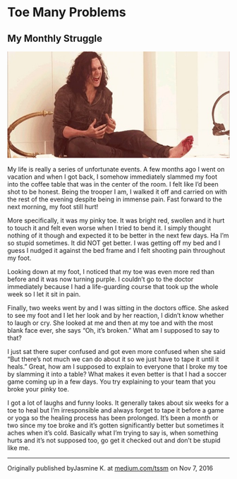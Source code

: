 # Toe Many Problems
## My Monthly Struggle

![](assets/thor-stubbed-toe.jpg)

<div class="col2">
<p class="firstBold"><span id="firstBold">My life is really a series of unfortunate events.</span> A few months ago I went on vacation and when I got back, I somehow immediately slammed my foot into the coffee table that was in the center of the room. I felt like I’d been shot to be honest. Being the trooper I am, I walked it off and carried on with the rest of the evening despite being in immense pain. Fast forward to the next morning, my foot still hurt! 
</p>
<p>
More specifically, it was my pinky toe. It was bright red, swollen and it hurt to touch it and felt even worse when I tried to bend it. I simply thought nothing of it though and expected it to be better in the next few days. Ha I’m so stupid sometimes. It did NOT get better. I was getting off my bed and I guess I nudged it against the bed frame and I felt shooting pain throughout my foot. 
</p>
<p>
Looking down at my foot, I noticed that my toe was even more red than before and it was now turning purple. I couldn’t go to the doctor immediately because I had a life-guarding course that took up the whole week so I let it sit in pain.
</p>
<p>
Finally, two weeks went by and I was sitting in the doctors office. She asked to see my foot and I let her look and by her reaction, I didn’t know whether to laugh or cry. She looked at me and then at my toe and with the most blank face ever, she says “Oh, it’s broken.” What am I supposed to say to that? 
</p>
<p>
I just sat there super confused and got even more confused when she said “But there’s not much we can do about it so we just have to tape it until it heals.” Great, how am I supposed to explain to everyone that I broke my toe by slamming it into a table? What makes it even better is that I had a soccer game coming up in a few days. You try explaining to your team that you broke your pinky toe. 
</p>
<p>
I got a lot of laughs and funny looks. It generally takes about six weeks for a toe to heal but I’m irresponsible and always forget to tape it before a game or yoga so the healing process has been prolonged. It’s been a month or two since my toe broke and it’s gotten significantly better but sometimes it aches when it’s cold. Basically what I’m trying to say is, when something hurts and it’s not supposed too, go get it checked out and don’t be stupid like me.
</p>
</div>

___

Originally published byJasmine K. at [medium.com/tssm](https://medium.com/tssm/toe-many-problems-67c9a26875c9#.30w2rdwl2) on Nov 7, 2016
